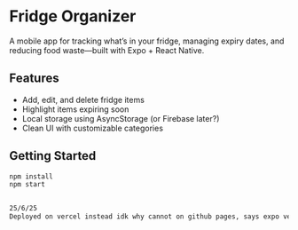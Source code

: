 # Fridge Organizer

A mobile app for tracking what’s in your fridge, managing expiry dates, and reducing food waste—built with Expo + React Native.

## Features
- Add, edit, and delete fridge items
- Highlight items expiring soon
- Local storage using AsyncStorage (or Firebase later?)
- Clean UI with customizable categories

## Getting Started

```bash
npm install
npm start


25/6/25
Deployed on vercel instead idk why cannot on github pages, says expo version is 0.24.25 and it should be 7.7, cannot read the website and copy it clearly, when i manually edit it also cannot 
